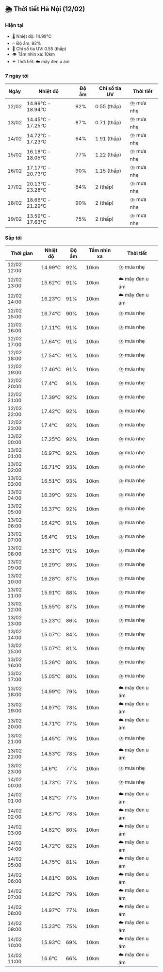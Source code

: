 ## 🌦️ Thời tiết Hà Nội (12/02)

### Hiện tại

- 🌡️ Nhiệt độ: 14.99℃
- 💦 Độ ẩm: 92%
- 🌟 Chỉ số tia UV: 0.55 (thấp)
- 👁️ Tầm nhìn xa: 10km
- ☂️ Thời tiết: ☁️ mây đen u ám

### 7 ngày tới

| Ngày | Nhiệt độ | Độ ẩm | Chỉ số tia UV | Thời tiết |
| --- | --- | --- | --- | --- |
| 12/02 | 14.99℃ - 18.94℃ | 92% | 0.55 (thấp) | ⛈️ mưa nhẹ |
| 13/02 | 14.45℃ - 17.25℃ | 87% | 0.71 (thấp) | ⛈️ mưa nhẹ |
| 14/02 | 14.72℃ - 17.23℃ | 64% | 1.91 (thấp) | ⛈️ mưa nhẹ |
| 15/02 | 16.18℃ - 18.05℃ | 77% | 1.22 (thấp) | ⛈️ mưa nhẹ |
| 16/02 | 17.17℃ - 20.73℃ | 90% | 1.15 (thấp) | ⛈️ mưa nhẹ |
| 17/02 | 20.13℃ - 23.28℃ | 84% | 2 (thấp) | ⛈️ mưa nhẹ |
| 18/02 | 18.66℃ - 21.29℃ | 90% | 2 (thấp) | ⛈️ mưa nhẹ |
| 19/02 | 13.59℃ - 17.63℃ | 75% | 2 (thấp) | ⛈️ mưa nhẹ |

### Sắp tới

| Thời gian | Nhiệt độ | Độ ẩm | Tầm nhìn xa | Thời tiết |
| --- | --- | --- | --- | --- |
| 12/02 12:00 | 14.99℃ | 92% | 10km | ⛈️ mưa nhẹ |
| 12/02 13:00 | 15.62℃ | 91% | 10km | ☁️ mây đen u ám |
| 12/02 14:00 | 16.23℃ | 91% | 10km | ☁️ mây đen u ám |
| 12/02 15:00 | 16.74℃ | 90% | 10km | ⛈️ mưa nhẹ |
| 12/02 16:00 | 17.11℃ | 91% | 10km | ⛈️ mưa nhẹ |
| 12/02 17:00 | 17.64℃ | 91% | 10km | ⛈️ mưa nhẹ |
| 12/02 18:00 | 17.54℃ | 91% | 10km | ⛈️ mưa nhẹ |
| 12/02 19:00 | 17.46℃ | 91% | 10km | ⛈️ mưa nhẹ |
| 12/02 20:00 | 17.4℃ | 91% | 10km | ⛈️ mưa nhẹ |
| 12/02 21:00 | 17.39℃ | 92% | 10km | ⛈️ mưa nhẹ |
| 12/02 22:00 | 17.42℃ | 92% | 10km | ⛈️ mưa nhẹ |
| 12/02 23:00 | 17.4℃ | 92% | 10km | ⛈️ mưa nhẹ |
| 13/02 00:00 | 17.25℃ | 92% | 10km | ⛈️ mưa nhẹ |
| 13/02 01:00 | 16.97℃ | 92% | 10km | ⛈️ mưa nhẹ |
| 13/02 02:00 | 16.71℃ | 93% | 10km | ⛈️ mưa nhẹ |
| 13/02 03:00 | 16.51℃ | 93% | 10km | ⛈️ mưa nhẹ |
| 13/02 04:00 | 16.39℃ | 92% | 10km | ⛈️ mưa nhẹ |
| 13/02 05:00 | 16.37℃ | 92% | 10km | ⛈️ mưa nhẹ |
| 13/02 06:00 | 16.42℃ | 91% | 10km | ⛈️ mưa nhẹ |
| 13/02 07:00 | 16.4℃ | 91% | 10km | ⛈️ mưa nhẹ |
| 13/02 08:00 | 16.31℃ | 91% | 10km | ⛈️ mưa nhẹ |
| 13/02 09:00 | 16.29℃ | 89% | 10km | ⛈️ mưa nhẹ |
| 13/02 10:00 | 16.28℃ | 87% | 10km | ⛈️ mưa nhẹ |
| 13/02 11:00 | 15.91℃ | 88% | 10km | ⛈️ mưa nhẹ |
| 13/02 12:00 | 15.55℃ | 87% | 10km | ⛈️ mưa nhẹ |
| 13/02 13:00 | 15.23℃ | 86% | 10km | ⛈️ mưa nhẹ |
| 13/02 14:00 | 15.07℃ | 84% | 10km | ⛈️ mưa nhẹ |
| 13/02 15:00 | 15.07℃ | 81% | 10km | ⛈️ mưa nhẹ |
| 13/02 16:00 | 15.26℃ | 80% | 10km | ⛈️ mưa nhẹ |
| 13/02 17:00 | 15.05℃ | 80% | 10km | ⛈️ mưa nhẹ |
| 13/02 18:00 | 14.99℃ | 79% | 10km | ☁️ mây đen u ám |
| 13/02 19:00 | 14.97℃ | 78% | 10km | ☁️ mây đen u ám |
| 13/02 20:00 | 14.71℃ | 77% | 10km | ☁️ mây đen u ám |
| 13/02 21:00 | 14.45℃ | 79% | 10km | ⛈️ mưa nhẹ |
| 13/02 22:00 | 14.53℃ | 78% | 10km | ☁️ mây đen u ám |
| 13/02 23:00 | 14.6℃ | 77% | 10km | ⛈️ mưa nhẹ |
| 14/02 00:00 | 14.73℃ | 77% | 10km | ⛈️ mưa nhẹ |
| 14/02 01:00 | 14.82℃ | 77% | 10km | ☁️ mây đen u ám |
| 14/02 02:00 | 14.87℃ | 78% | 10km | ☁️ mây đen u ám |
| 14/02 03:00 | 14.82℃ | 80% | 10km | ☁️ mây đen u ám |
| 14/02 04:00 | 14.72℃ | 82% | 10km | ☁️ mây đen u ám |
| 14/02 05:00 | 14.75℃ | 81% | 10km | ☁️ mây đen u ám |
| 14/02 06:00 | 14.81℃ | 80% | 10km | ☁️ mây đen u ám |
| 14/02 07:00 | 14.82℃ | 79% | 10km | ☁️ mây đen u ám |
| 14/02 08:00 | 14.97℃ | 77% | 10km | ☁️ mây đen u ám |
| 14/02 09:00 | 15.23℃ | 75% | 10km | ☁️ mây đen u ám |
| 14/02 10:00 | 15.93℃ | 69% | 10km | ☁️ mây đen u ám |
| 14/02 11:00 | 16.6℃ | 66% | 10km | ☁️ mây đen u ám |
